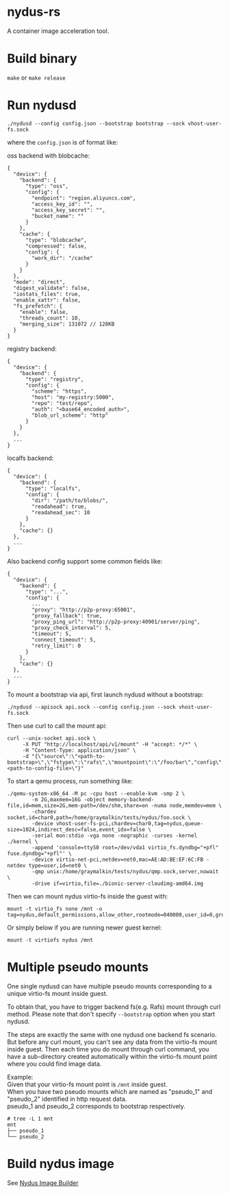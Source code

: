 # nydus-rs
A container image acceleration tool.

# Build binary

`make` or `make release`

# Run nydusd

```
./nydusd --config config.json --bootstrap bootstrap --sock vhost-user-fs.sock
```

where the `config.json` is of format like:

oss backend with blobcache:
```
{
  "device": {
    "backend": {
      "type": "oss",
      "config": {
        "endpoint": "region.aliyuncs.com",
        "access_key_id": "",
        "access_key_secret": "",
        "bucket_name": ""
      }
    },
    "cache": {
      "type": "blobcache",
      "compressed": false,
      "config": {
        "work_dir": "/cache"
      }
    }
  },
  "mode": "direct",
  "digest_validate": false,
  "iostats_files": true,
  "enable_xattr": false,
  "fs_prefetch": {
    "enable": false,
    "threads_count": 10,
    "merging_size": 131072 // 128KB
  }
}
```

registry backend:
```
{
  "device": {
    "backend": {
      "type": "registry",
      "config": {
        "scheme": "https",
        "host": "my-registry:5000",
        "repo": "test/repo",
        "auth": "<base64_encoded_auth>",
        "blob_url_scheme": "http"
      }
    }
  },
  ...
}
```

localfs backend:
```
{
  "device": {
    "backend": {
      "type": "localfs",
      "config": {
        "dir": "/path/to/blobs/",
        "readahead": true,
        "readahead_sec": 10
      }
    },
    "cache": {}
  },
  ...
}
```

Also backend config support some common fields like:

```
{
  "device": {
    "backend": {
      "type": "...",
      "config": {
        ...
        "proxy": "http://p2p-proxy:65001",
        "proxy_fallback": true,
        "proxy_ping_url": "http://p2p-proxy:40901/server/ping",
        "proxy_check_interval": 5,
        "timeout": 5,
        "connect_timeout": 5,
        "retry_limit": 0
      }
    },
    "cache": {}
  },
  ...
}
```

To mount a bootstrap via api, first launch nydusd without a bootstrap:
```
./nydusd --apisock api.sock --config config.json --sock vhost-user-fs.sock
```

Then use curl to call the mount api:
```
curl --unix-socket api.sock \
     -X PUT "http://localhost/api/v1/mount" -H "accept: */*" \
     -H "Content-Type: application/json" \
     -d "{\"source\":\"<path-to-bootstrap>\",\"fstype\":\"rafs\",\"mountpoint\":\"/foo/bar\","config\":\"<path-to-config-file>\"}"
```

To start a qemu process, run something like:
```
./qemu-system-x86_64 -M pc -cpu host --enable-kvm -smp 2 \
        -m 2G,maxmem=16G -object memory-backend-file,id=mem,size=2G,mem-path=/dev/shm,share=on -numa node,memdev=mem \
        -chardev socket,id=char0,path=/home/graymalkin/tests/nydus/foo.sock \
        -device vhost-user-fs-pci,chardev=char0,tag=nydus,queue-size=1024,indirect_desc=false,event_idx=false \
        -serial mon:stdio -vga none -nographic -curses -kernel ./kernel \
        -append 'console=ttyS0 root=/dev/vda1 virtio_fs.dyndbg="+pfl" fuse.dyndbg="+pfl"' \
        -device virtio-net-pci,netdev=net0,mac=AE:AD:BE:EF:6C:FB -netdev type=user,id=net0 \
        -qmp unix:/home/graymalkin/tests/nydus/qmp.sock,server,nowait \
        -drive if=virtio,file=./bionic-server-cloudimg-amd64.img
```

Then we can mount nydus virtio-fs inside the guest with:
```
mount -t virtio_fs none /mnt -o tag=nydus,default_permissions,allow_other,rootmode=040000,user_id=0,group_id=0,nodev
```
Or simply below if you are running newer guest kernel:
```
mount -t virtiofs nydus /mnt
```

# Multiple pseudo mounts
One single nydusd can have multiple pseudo mounts corresponding to a unique virtio-fs mount inside guest.

To obtain that, you have to trigger backend fs(e.g. Rafs) mount through curl method. Please note that don't specify
`--bootstrap` option when you start nydusd.

The steps are exactly the same with one nydusd one backend fs scenario. But before any curl mount, you can't see
any data from the virtio-fs mount inside guest.
Then each time you do mount through curl command, you have a sub-directory created automatically within the virtio-fs mount point where you could find image data.

Example:<br>
Given that your virtio-fs mount point is `/mnt` inside guest.<br>
When you have two pseudo mounts which are named as "pseudo_1" and "pseudo_2" identified in http request data.<br>
pseudo_1 and pseudo_2 corresponds to bootstrap respectively.
```
# tree -L 1 mnt
mnt
├── pseudo_1
└── pseudo_2
```

# Build nydus image

See [Nydus Image Builder](./docs/image-builder.md) 

